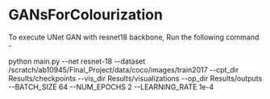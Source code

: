 # GANsForColourization

To execute UNet GAN with resnet18 backbone, Run the following command - 

python main.py --net resnet-18 --dataset /scratch/ab10945/Final_Project/data/coco/images/train2017  --cpt_dir Results/checkpoints --vis_dir Results/visualizations --op_dir Results/outputs --BATCH_SIZE 64 --NUM_EPOCHS 2 --LEARNING_RATE 1e-4
